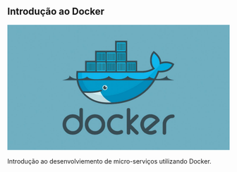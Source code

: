 ## Introdução ao Docker
![Introdução ao Docker](../assets/img/blog/docker.png "Introdução ao Docker")

Introdução ao desenvolviemento de micro-serviços utilizando Docker.


